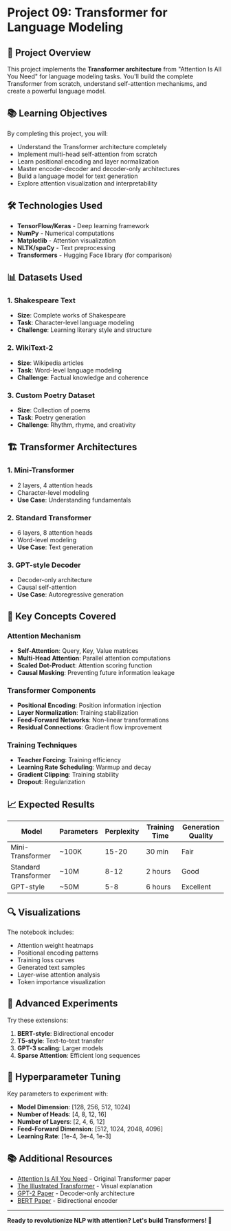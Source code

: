 # Project 09: Transformer for Language Modeling

## 🎯 Project Overview

This project implements the **Transformer architecture** from "Attention Is All You Need" for language modeling tasks. You'll build the complete Transformer from scratch, understand self-attention mechanisms, and create a powerful language model.

## 📚 Learning Objectives

By completing this project, you will:
- Understand the Transformer architecture completely
- Implement multi-head self-attention from scratch
- Learn positional encoding and layer normalization
- Master encoder-decoder and decoder-only architectures
- Build a language model for text generation
- Explore attention visualization and interpretability

## 🛠️ Technologies Used

- **TensorFlow/Keras** - Deep learning framework
- **NumPy** - Numerical computations
- **Matplotlib** - Attention visualization
- **NLTK/spaCy** - Text preprocessing
- **Transformers** - Hugging Face library (for comparison)

## 📊 Datasets Used

### 1. Shakespeare Text
- **Size**: Complete works of Shakespeare
- **Task**: Character-level language modeling
- **Challenge**: Learning literary style and structure

### 2. WikiText-2
- **Size**: Wikipedia articles
- **Task**: Word-level language modeling
- **Challenge**: Factual knowledge and coherence

### 3. Custom Poetry Dataset
- **Size**: Collection of poems
- **Task**: Poetry generation
- **Challenge**: Rhythm, rhyme, and creativity

## 🏗️ Transformer Architectures

### 1. Mini-Transformer
- 2 layers, 4 attention heads
- Character-level modeling
- **Use Case**: Understanding fundamentals

### 2. Standard Transformer
- 6 layers, 8 attention heads
- Word-level modeling
- **Use Case**: Text generation

### 3. GPT-style Decoder
- Decoder-only architecture
- Causal self-attention
- **Use Case**: Autoregressive generation

## 🎯 Key Concepts Covered

### Attention Mechanism
- **Self-Attention**: Query, Key, Value matrices
- **Multi-Head Attention**: Parallel attention computations
- **Scaled Dot-Product**: Attention scoring function
- **Causal Masking**: Preventing future information leakage

### Transformer Components
- **Positional Encoding**: Position information injection
- **Layer Normalization**: Training stabilization
- **Feed-Forward Networks**: Non-linear transformations
- **Residual Connections**: Gradient flow improvement

### Training Techniques
- **Teacher Forcing**: Training efficiency
- **Learning Rate Scheduling**: Warmup and decay
- **Gradient Clipping**: Training stability
- **Dropout**: Regularization

## 📈 Expected Results

| Model | Parameters | Perplexity | Training Time | Generation Quality |
|-------|------------|------------|---------------|-------------------|
| Mini-Transformer | ~100K | 15-20 | 30 min | Fair |
| Standard Transformer | ~10M | 8-12 | 2 hours | Good |
| GPT-style | ~50M | 5-8 | 6 hours | Excellent |

## 🔍 Visualizations

The notebook includes:
- Attention weight heatmaps
- Positional encoding patterns
- Training loss curves
- Generated text samples
- Layer-wise attention analysis
- Token importance visualization

## 🚀 Advanced Experiments

Try these extensions:
1. **BERT-style**: Bidirectional encoder
2. **T5-style**: Text-to-text transfer
3. **GPT-3 scaling**: Larger models
4. **Sparse Attention**: Efficient long sequences

## 🔧 Hyperparameter Tuning

Key parameters to experiment with:
- **Model Dimension**: [128, 256, 512, 1024]
- **Number of Heads**: [4, 8, 12, 16]
- **Number of Layers**: [2, 4, 6, 12]
- **Feed-Forward Dimension**: [512, 1024, 2048, 4096]
- **Learning Rate**: [1e-4, 3e-4, 1e-3]

## 📚 Additional Resources

- [Attention Is All You Need](https://arxiv.org/abs/1706.03762) - Original Transformer paper
- [The Illustrated Transformer](http://jalammar.github.io/illustrated-transformer/) - Visual explanation
- [GPT-2 Paper](https://d4mucfpksywv.cloudfront.net/better-language-models/language_models_are_unsupervised_multitask_learners.pdf) - Decoder-only architecture
- [BERT Paper](https://arxiv.org/abs/1810.04805) - Bidirectional encoder

---

**Ready to revolutionize NLP with attention? Let's build Transformers! 🤖**
